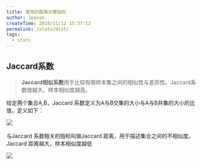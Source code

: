 ```yaml
---
title: 常用的距离计算指标
author: Jeason
createTime: 2018/11/12 15:37:12
permalink: /stats/dist/
tags:
  - stats
---
```


## Jaccard系数  

> **Jaccard相似系数**用于比较有限样本集之间的相似性与差异性。Jaccard系数值越大，样本相似度越高。  

给定两个集合A,B，Jaccard 系数定义为A与B交集的大小与A与B并集的大小的比值，定义如下：  

​![](https://bkimg.cdn.bcebos.com/formula/8ef3fad30cdb2d41ff1fe82d54bacbf6.svg)  

与Jaccard 系数相关的指标叫做Jaccard 距离，用于描述集合之间的不相似度。Jaccard 距离越大，样本相似度越低  

​![](https://bkimg.cdn.bcebos.com/formula/bf43d7abc9dedf0a963f752a2e544ef5.svg)  

